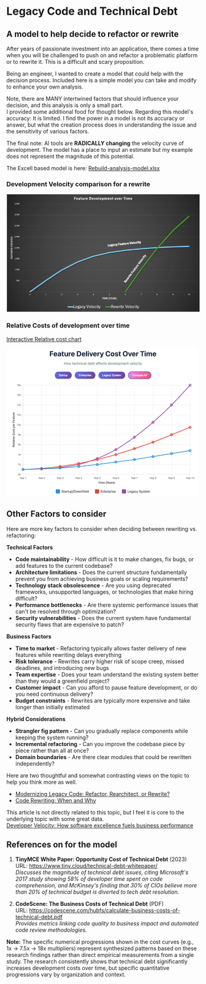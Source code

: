 # Legacy Code and Technical Debt
## A model to help decide to refactor or rewrite

After years of passionate investment into an application, there comes a time when you will be challenged
to push on and refactor a problematic platform or to rewrite it.  This is a difficult and scary proposition.

Being an engineer, I wanted to create a model that could help with the decision process.  Included here
is a simple model you can take and modify to enhance your own analysis.  

Note, there are MANY intertwined factors that should influence your decision, and this analysis is only a small part.  
I provided some additional food for thought below.
Regarding this model's accuracy: It is limited.  I find the power in a model is not its accuracy or answer, but what the creation process does in understanding the issue and the sensitivity of various factors.

The final note: AI tools are **RADICALLY changing** the velocity curve of development.  The model has a place to input an estimate
but my example does not represent the magnitude of this potential. 

The Excell based model is here: [Rebuild-analysis-model.xlsx](Rebuild-analysis-model.xlsx)

### Development Velocity comparison for a rewrite
![Rebuild vs. Rewrite velocity](feature-velocity.png)

### Relative Costs of development over time
<a href="https://danjamk.github.io/app-rewrite-analysis/feature_cost_curve.html" target="_blank">Interactive Relative cost chart</a>

![Relative Cost](relative-costs.png)

## Other Factors to consider
Here are more key factors to consider when deciding between rewriting vs. refactoring:

**Technical Factors**
- **Code maintainability** - How difficult is it to make changes, fix bugs, or add features to the current codebase?
- **Architecture limitations** - Does the current structure fundamentally prevent you from achieving business goals or scaling requirements?
- **Technology stack obsolescence** - Are you using deprecated frameworks, unsupported languages, or technologies that make hiring difficult?
- **Performance bottlenecks** - Are there systemic performance issues that can't be resolved through optimization?
- **Security vulnerabilities** - Does the current system have fundamental security flaws that are expensive to patch?

**Business Factors**
- **Time to market** - Refactoring typically allows faster delivery of new features while rewriting delays everything
- **Risk tolerance** - Rewrites carry higher risk of scope creep, missed deadlines, and introducing new bugs
- **Team expertise** - Does your team understand the existing system better than they would a greenfield project?
- **Customer impact** - Can you afford to pause feature development, or do you need continuous delivery?
- **Budget constraints** - Rewrites are typically more expensive and take longer than initially estimated

**Hybrid Considerations**
- **Strangler fig pattern** - Can you gradually replace components while keeping the system running?
- **Incremental refactoring** - Can you improve the codebase piece by piece rather than all at once?
- **Domain boundaries** - Are there clear modules that could be rewritten independently?

Here are two thoughtful and somewhat contrasting views on the topic to help you think more as well.
- [Modernizing Legacy Code: Refactor, Rearchitect, or Rewrite?](https://vfunction.com/blog/modernizing-legacy-code-refactor-rearchitect-or-rewrite/)
- [Code Rewriting: When and Why](https://waverleysoftware.com/blog/code-rewriting-when-and-why/)

This article is not directly related to this topic, but I feel it is core to the underlying topic with some great data.  
[Developer Velocity: How software excellence fuels business performance](https://www.mckinsey.com/industries/technology-media-and-telecommunications/our-insights/developer-velocity-how-software-excellence-fuels-business-performance)


## References on for the model

1. **TinyMCE White Paper: Opportunity Cost of Technical Debt** (2023)  
   URL: https://www.tiny.cloud/technical-debt-whitepaper/  
   *Discusses the magnitude of technical debt issues, citing Microsoft's 2017 study showing 58% of developer time spent on code comprehension, and McKinsey's finding that 30% of CIOs believe more than 20% of technical budget is diverted to tech debt resolution.*

2. **CodeScene: The Business Costs of Technical Debt** (PDF)  
   URL: https://codescene.com/hubfs/calculate-business-costs-of-technical-debt.pdf  
   *Provides metrics linking code quality to business impact and automated code review methodologies.*


**Note:** The specific numerical progressions shown in the cost curves (e.g., 1x → 7.5x → 18x multipliers) represent synthesized patterns based on these research findings rather than direct empirical measurements from a single study. The research consistently shows that technical debt significantly increases development costs over time, but specific quantitative progressions vary by organization and context.